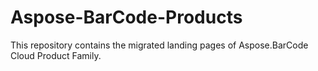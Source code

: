# Aspose-BarCode-Products
This repository contains the migrated landing pages of Aspose.BarCode Cloud Product Family.
